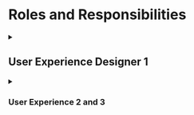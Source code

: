 # Roles and Responsibilities

<details>
<summary><h2>User Experience Designer 1</h2></summary>
A UX Designer I is an entry-level professional in the field of user-centered design, focused on creating digital experiences that are intuitive, visually appealing, and aligned with user needs. Working under the guidance of more experienced designers or team leads, a UX Designer I contributes to the design process, from initial concepts to the final product. This role involves collaborating with cross-functional teams, including researchers, developers, and other stakeholders, to translate user insights into effective and engaging user interfaces.

These are general guidelines, and the specific responsibilities may vary based on the organization and the unique requirements of the role. Additionally, a UX Designer I may gradually take on more responsibilities as they gain experience and expertise.

### Responsibilities

#### User Research:
- [ ] Conduct user interviews, surveys, and usability testing to gather insights.
- [ ] Analyze and interpret user feedback to inform design decisions.

#### Information Architecture:
- [ ] Develop site maps, user flows, and wireframes to define the structure and organization of digital products.
- [ ] Ensure information is presented in a clear and intuitive manner.

#### Interaction Design:
- [ ] Create interactive prototypes to demonstrate and test design concepts.
- [ ] Define and design user interactions and workflows.

#### Visual Design:
- [ ] Develop visual design elements such as color schemes, typography, and iconography.
- [ ] Ensure consistency in visual elements across the product.

#### Collaboration:
- [ ] Work closely with cross-functional teams, including product managers, developers, and other designers.
- [ ] Participate in design reviews and provide constructive feedback.

#### Usability Testing:
- [ ] Plan and conduct usability testing sessions to evaluate design effectiveness.
- [ ] Iterate on designs based on usability testing feedback.

#### Accessibility:
- [ ] Ensure designs comply with accessibility standards and principles.
- [ ] Advocate for inclusive design practices.

#### Prototyping:
- [ ] Develop interactive prototypes using tools such as Sketch, Figma, or Adobe XD.
- [ ] Iterate on prototypes based on feedback and testing results.

#### User Persona Development:
- [ ] Create user personas to represent the target audience and guide design decisions.
- [ ] Consider user needs and goals throughout the design process.

#### Documentation:
- [ ] Prepare and maintain design documentation, including design specifications and guidelines.
- [ ] Communicate design decisions and rationale effectively.

#### Stay Updated on Industry Trends:
- [ ] Stay informed about the latest UX design trends, tools, and methodologies.
- [ ] Continuously improve skills and apply new knowledge to projects.

#### Problem Solving:
- [ ] Identify design challenges and propose creative solutions.
- [ ] Work collaboratively to find optimal solutions to design problems.
</details>

<details>
<summary><h3>User Experience 2 and 3</h3></summary>

A UX Designer II is an experienced professional in the field of UX design, possessing a higher level of expertise and responsibility compared to a junior or entry-level designer. This role typically involves a combination of strategic thinking, leadership, and hands-on design work. A UX Designer II is responsible for creating and enhancing digital products that provide an optimal user experience, aligning with both user needs and business objectives.

These responsibilities are indicative and may vary based on the specific needs of the organization. Always refer to the job description provided by the employer for the most accurate and detailed expectations for a UX Designer II position.

### Responsibilities

#### User Research and Analysis:
- [ ] Lead and conduct user research activities, including interviews, surveys, and usability testing.
- [ ] Analyze and synthesize research findings to inform design decisions.

#### Information Architecture and Interaction Design:
- [ ] Develop complex information architecture, user flows, and wireframes for digital products.
- [ ] Design and refine user interactions and workflows based on user feedback and usability testing.

#### Visual Design Leadership:
- [ ] Lead the development of visual design elements, including color schemes, typography, and iconography.
- [ ] Ensure a cohesive and visually appealing design language across the product.

#### Prototyping and High-Fidelity Mockups:
- [ ] Create interactive prototypes and high-fidelity mockups to demonstrate design concepts.
- [ ] Collaborate with development teams to ensure the feasibility of design implementations.

#### Design System Contribution:
- [ ] Contribute to the development and maintenance of a design system.
- [ ] Ensure consistency and scalability of design elements across the product.

#### Collaboration and Cross-Functional Communication:
- [ ] Collaborate effectively with cross-functional teams, including product managers, developers, and other designers.
- [ ] Communicate design decisions and rationale to stakeholders.

#### Usability Testing and Iteration:
- [ ] Plan and lead usability testing sessions to evaluate designs.
- [ ] Iterate on designs based on user feedback and testing results.

#### Accessibility and Inclusive Design:
- [ ] Ensure designs comply with accessibility standards and advocate for inclusive design practices.
- [ ] Educate team members on the importance of accessibility in design.

#### User Persona Refinement:
- [ ] Refine and update user personas based on ongoing research and feedback.
- [ ] Use personas to guide design decisions and ensure a user-centered approach.

#### Design Leadership:
- [ ] Provide design leadership within the team, mentoring junior designers and collaborating with other design leaders.
- [ ] Contribute to the development of design processes and methodologies.

#### Strategic Design Thinking:
- [ ] Apply strategic design thinking to align design decisions with overall product and business goals.
- [ ] Participate in discussions about the long-term vision for the product.

#### Continuous Learning and Professional Development:
- [ ] Stay updated on the latest trends, tools, and methodologies in UX design.
- [ ] Proactively seek opportunities for professional development and skill enhancement.

</details>

